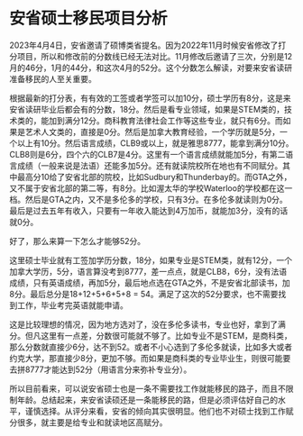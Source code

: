 # 安省硕士移民项目分析
2023年4月4日，安省邀请了硕博类省提名。因为2022年11月时候安省修改了打分项目，所以和修改前的分数线已经无法对比。11月修改后邀请了三次，分别是12月的46分，1月的44分，和这次4月的52分。这个分数怎么解读，对要来安省读研准备移民的人至关重要。

根据最新的打分表，有有效的工签或者学签可以加10分，硕士学历有8分，这是来安省读研毕业后都会有的分数，18分。然后是看专业领域，如果是STEM类的，技术类的，能加到满分12分。商科教育法律社会工作等这些专业，就只有6分。而如果是艺术人文类的，直接是0分。然后是加拿大教育经验，一个学历就是5分，一个以上有10分。然后语言成绩，CLB9或以上，就是雅思8777，能拿到满分10分。CLB8则是6分，四个六的CLB7是4分。这里有一个语言成绩就能加5分，有第二语言成绩（一般来说是法语）还能多加5分。还有就读院校所在地也有不同赋分。其中最高分10给了安省北部的院校，比如Sudbury和Thunderbay的。而GTA之外，又不属于安省北部的第二等，有8分。比如渥太华的学校Waterloo的学校都在这一档。然后是GTA之内，又不是多伦多的学校，只有3分。在多伦多就读则为0分。最后是过去五年有收入，只要有一年收入能达到4万加币，就能加3分，没有的话就0分。

好了，那么来算一下怎么才能够52分。

这里硕士毕业就有工签加学历分数，18分，如果专业是STEM类，就有12分，一个加拿大学历，5分，语言算没考到8777，差一点点，就是CLB8，6分，没有法语成绩，只有英语成绩，再加5分，最后地点选在GTA之外，不是安省北部读书，加8分。最后总分是18+12+5+6+5+8 = 54。满足了这次的52分要求，也不需要找到工作，毕业考完英语就能申请。

这是比较理想的情况，因为地方选对了，没在多伦多读书，专业也好，拿到了满分。但凡这里有一点差，分数很可能就不够了。比如专业不是STEM，是商科类，那么分数就直接少6分，达不到52。或者不小心选到了多伦多就读，比如多大或者约克大学，那直接少8分，更加不够。而如果是商科类的专业毕业生，则很可能要去拼8777才能达到52分（用语言分来弥补专业分）。

所以目前看来，可以说安省硕士也是一条不需要找工作就能移民的路子，而且不限制年龄。总结起来，来安省读硕还是一条能移民的路，但是必须评估好自己的水平，谨慎选择。从评分来看，安省的倾向其实很明显。他们也不对硕士找到工作赋分很多，就主要是给专业和就读地区高赋分。
